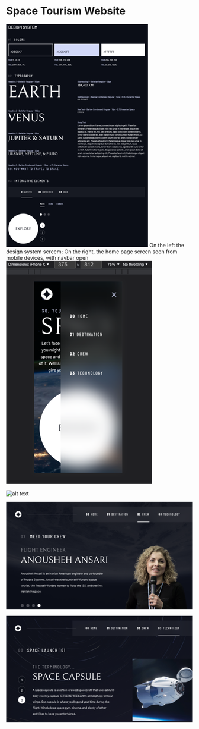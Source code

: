 # Space Tourism Website


![alt text](media/website_preview/website_preview_designsystem.png) On the left the design system screem; On the right, the home page screen seen from mobile devices, with navbar open  ![alt text](media/website_preview/website_preview_mobileview.png)


![alt text](media/website_preview/website_preview_planet.png)

![alt text](media/website_preview/website_preview_crew.png)

![alt text](media/website_preview/website_preview_technology.png)




